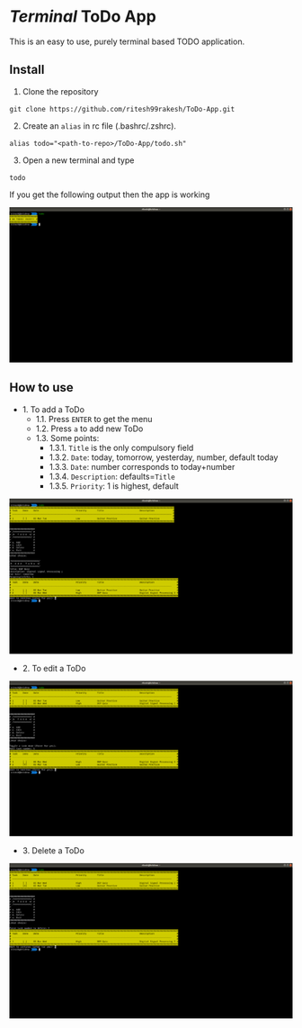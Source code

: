 # _Terminal_ ToDo App

This is an easy to use, purely terminal based TODO application.

## Install

1. Clone the repository
```
git clone https://github.com/ritesh99rakesh/ToDo-App.git
```
2. Create an `alias` in rc file (.bashrc/.zshrc).
```
alias todo="<path-to-repo>/ToDo-App/todo.sh"
```
3. Open a new terminal and type
```
todo
```
If you get the following output then the app is working

![No Todo](https://github.com/ritesh99rakesh/ToDo-App/blob/master/images/no_todo.png)

## How to use
* 1\. To add a ToDo 
    * 1.1\. Press `ENTER` to get the menu
    * 1.2\. Press `a` to add new ToDo
    * 1.3\. Some points:
        * 1.3.1\. `Title` is the only compulsory field
        * 1.3.2\. `Date`: today, tomorrow, yesterday, number, default today
        * 1.3.3\. `Date`: number corresponds to today+number
        * 1.3.4\. `Description`: defaults=`Title`
        * 1.3.5\. `Priority`: 1 is highest, default 

![Add Todo](https://github.com/ritesh99rakesh/ToDo-App/blob/master/images/add_todo.png)
* 2\. To edit a ToDo

![Edit Todo](https://github.com/ritesh99rakesh/ToDo-App/blob/master/images/edit_todo.png)
* 3\. Delete a ToDo

![Delete Todo](https://github.com/ritesh99rakesh/ToDo-App/blob/master/images/delete_todo.png)


